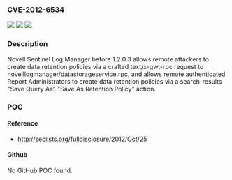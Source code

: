 ### [CVE-2012-6534](https://cve.mitre.org/cgi-bin/cvename.cgi?name=CVE-2012-6534)
![](https://img.shields.io/static/v1?label=Product&message=n%2Fa&color=blue)
![](https://img.shields.io/static/v1?label=Version&message=n%2Fa&color=blue)
![](https://img.shields.io/static/v1?label=Vulnerability&message=n%2Fa&color=brighgreen)

### Description

Novell Sentinel Log Manager before 1.2.0.3 allows remote attackers to create data retention policies via a crafted text/x-gwt-rpc request to novelllogmanager/datastorageservice.rpc, and allows remote authenticated Report Administrators to create data retention policies via a search-results "Save Query As" "Save As Retention Policy" action.

### POC

#### Reference
- http://seclists.org/fulldisclosure/2012/Oct/25

#### Github
No GitHub POC found.

